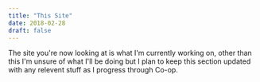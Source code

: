 ```yaml
---
title: "This Site"
date: 2018-02-28
draft: false
---
```

The site you're now looking at is what I'm currently working on, other than this I'm unsure of what I'll be doing but I plan to keep this section updated with any relevent stuff as I progress through Co-op.
